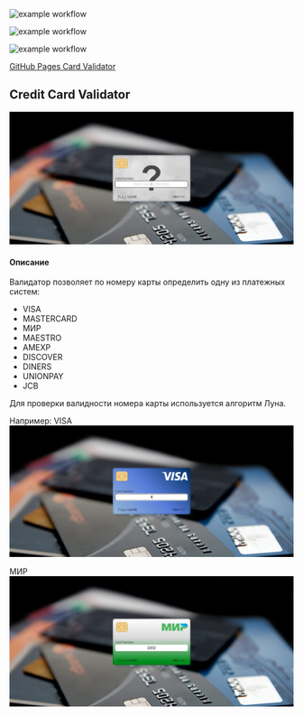![example workflow](https://github.com/lekseff/AHJ_4_1/actions/workflows/ci_test.yml/badge.svg)

![example workflow](https://github.com/lekseff/AHJ_4_1/actions/workflows/e2e.yml/badge.svg)

![example workflow](https://github.com/lekseff/AHJ_4_1/actions/workflows/deploy.yml/badge.svg)


[GitHub Pages Card Validator](https://lekseff.github.io/AHJ_4_1/)

## Credit Card Validator


![](./pic/screen.jpg)


#### Описание

Валидатор позволяет по номеру карты определить одну из платежных систем: 
  - VISA
  - MASTERCARD
  - МИР
  - MAESTRO
  - AMEXP
  - DISCOVER
  - DINERS
  - UNIONPAY
  - JCB

Для проверки валидности номера карты используется алгоритм Луна.

Например: VISA
![](./pic/visa.jpg)

МИР
![](./pic/mir.jpg)